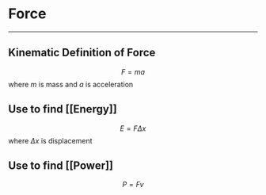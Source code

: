 # Force
---
## Kinematic Definition of Force
$$F=ma$$
where $m$ is mass and $a$ is acceleration
## Use to find [[Energy]]
$$E=F\Delta x$$
where $\Delta x$ is displacement
## Use to find [[Power]]
$$P=Fv$$